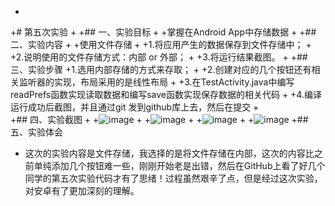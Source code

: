+
+# 第五次实验
+
+## 一、实验目标
+
+掌握在Android App中存储数据
+
+## 二、实验内容
+
+使用文件存储
+
+1.将应用产生的数据保存到文件存储中；
+
+2.说明使用的文件存储方式：内部 or 外部；
+
+3.将运行结果截图。
+
+## 三、实验步骤
+1.选用内部存储的方式来存取；
+
+2.创建对应的几个按钮还有相关监听器的实现，布局采用的是线性布局
+
+3.在TestActivity.java中编写readPrefs函数实现读取数据和编写save函数实现保存数据的相关代码
+
+4.编译运行成功后截图，并且通过git 发到github库上去，然后在提交
+  
+## 四、实验截图
+
+![image](https://github.com/lixubin51/android-labs-2018/blob/master/Com1614080901109/com1614080901109-7.png)
+
+![image](https://github.com/lixubin51/android-labs-2018/blob/master/Com1614080901109/com1614080901109-8.png)
+
+![image](https://github.com/lixubin51/android-labs-2018/blob/master/Com1614080901109/com1614080901109-9.png)
+
+![image](https://github.com/lixubin51/android-labs-2018/blob/master/Com1614080901109/com1614080901109-10.png)
+## 五、实验体会
+ 这次的实验内容是文件存储，我选择的是将文件存储在内部，这次的内容比之前单纯添加几个按钮难一些，刚刚开始老是出错，然后在GitHub上看了好几个同学的第五次实验代码才有了思绪！过程虽然艰辛了点，但是经过这次实验，对安卓有了更加深刻的理解。